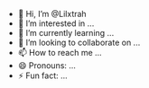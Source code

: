 - 👋 Hi, I’m @Lilxtrah
- 👀 I’m interested in ...
- 🌱 I’m currently learning ...
- 💞️ I’m looking to collaborate on ...
- 📫 How to reach me ...
- 😄 Pronouns: ...
- ⚡ Fun fact: ...

<!---
Lilxtrah/Lilxtrah is a ✨ special ✨ repository because its `README.md` (this file) appears on your GitHub profile.
You can click the Preview link to take a look at your changes.
--->
